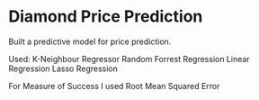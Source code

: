 # Diamond Price Prediction

Built a predictive model for price prediction.

Used:
  K-Neighbour Regressor
  Random Forrest Regression
  Linear Regression
  Lasso Regression
  
For Measure of Success I used Root Mean Squared Error
